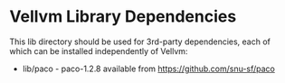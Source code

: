# Vellvm Library Dependencies

This lib directory should be used for 3rd-party dependencies, each of
which can be installed independently of Vellvm:

*  lib/paco  - paco-1.2.8 available from   https://github.com/snu-sf/paco
